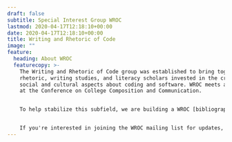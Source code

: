 ```yaml
---
draft: false
subtitle: Special Interest Group WROC
lastmod: 2020-04-17T12:18:10+00:00
date: 2020-04-17T12:18:10+00:00
title: Writing and Rhetoric of Code
image: ""
feature:
  heading: About WROC
  featurecopy: >-
    The Writing and Rhetoric of Code group was established to bring together
    rhetoric, writing studies, and literacy scholars invested in the critical
    social and cultural aspects about coding and software. WROC meets annually
    at the Conference on College Composition and Communication. 


    To help stabilize this subfield, we are building a WROC [bibliography](bibliography/) for the discipline, a [mentorship program](mentoring/) for scholars, and offering a space to share their [projects](projects/) to support our community. 


    If you're interested in joining the WROC mailing list for updates, please contact the Communications Officer: Cara Marta Messina at cmessina@jsu.edu
---
```

